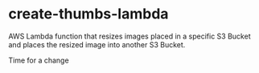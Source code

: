 # create-thumbs-lambda
AWS Lambda function that resizes images placed in a specific S3 Bucket and places the resized image into another S3 Bucket.

Time for a change
